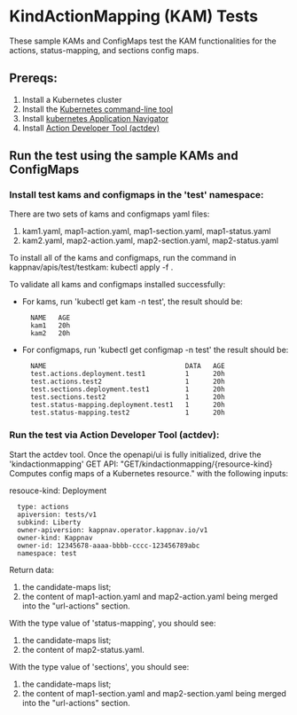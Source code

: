 # KindActionMapping (KAM) Tests

These sample KAMs and ConfigMaps test the KAM functionalities for the actions, status-mapping, and sections config maps.

## Prereqs: 

1. Install a Kubernetes cluster 
1. Install the [Kubernetes command-line tool](https://kubernetes.io/docs/tasks/tools/install-kubectl/)
1. Install [kubernetes Application Navigator](https://github.com/kappnav/README/blob/master/README.md)
1. Install [Action Developer Tool (actdev)](https://github.com/kappnav/apis/tree/master/tools/actdev)

## Run the test using the sample KAMs and ConfigMaps

### Install test kams and configmaps in the 'test' namespace: 

There are two sets of kams and configmaps yaml files:
1. kam1.yaml, map1-action.yaml, map1-section.yaml, map1-status.yaml
1. kam2.yaml, map2-action.yaml, map2-section.yaml, map2-status.yaml

To install all of the kams and configmaps, run the command in kappnav/apis/test/testkam: kubectl apply -f . 

To validate all kams and configmaps installed successfully: 

<ul>
<li> For kams, run 'kubectl get kam -n test', the result should be: </li>

      NAME   AGE
      kam1   20h
      kam2   20h

<li> For configmaps, run 'kubectl get configmap -n test' the result should be: </li>

      NAME                                   DATA   AGE
      test.actions.deployment.test1          1      20h
      test.actions.test2                     1      20h
      test.sections.deployment.test1         1      20h
      test.sections.test2                    1      20h
      test.status-mapping.deployment.test1   1      20h
      test.status-mapping.test2              1      20h
</ul>

### Run the test via Action Developer Tool (actdev):

Start the actdev tool.  Once the openapi/ui is fully initialized, drive the 'kindactionmapping' GET API: "GET ​/kindactionmapping​/{resource-kind} Computes config maps of a Kubernetes resource." with the following inputs:

resouce-kind: Deployment

      type: actions
      apiversion: tests/v1
      subkind: Liberty
      owner-apiversion: kappnav.operator.kappnav.io/v1
      owner-kind: Kappnav
      owner-id: 12345678-aaaa-bbbb-cccc-123456789abc
      namespace: test

Return data:
1. the candidate-maps list;
1. the content of map1-action.yaml and map2-action.yaml being merged into the "url-actions" section.

With the type value of 'status-mapping', you should see:
1. the candidate-maps list;
1. the content of map2-status.yaml.

With the type value of 'sections', you should see:
1. the candidate-maps list;
1. the content of map1-section.yaml and map2-section.yaml being merged into the "url-actions" section.


